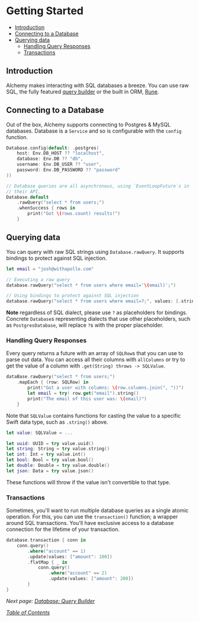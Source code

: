 # Getting Started

* [Introduction](5a\_databasebasics.md#introduction)
* [Connecting to a Database](5a\_databasebasics.md#connecting-to-a-database)
* [Querying data](5a\_databasebasics.md#querying-data)
  * [Handling Query Responses](5a\_databasebasics.md#handling-query-responses)
  * [Transactions](5a\_databasebasics.md#transactions)

## Introduction

Alchemy makes interacting with SQL databases a breeze. You can use raw SQL, the fully featured [query builder](5b\_databasequerybuilder.md) or the built in ORM, [Rune](../rune-orm/6a\_runebasics.md).

## Connecting to a Database

Out of the box, Alchemy supports connecting to Postgres & MySQL databases. Database is a `Service` and so is configurable with the `config` function.

```swift
Database.config(default: .postgres(
    host: Env.DB_HOST ?? "localhost",
    database: Env.DB ?? "db",
    username: Env.DB_USER ?? "user",
    password: Env.DB_PASSWORD ?? "password"
))

// Database queries are all asynchronous, using `EventLoopFuture`s in 
// their API.
Database.default
    .rawQuery("select * from users;")
    .whenSuccess { rows in
        print("Got \(rows.count) results!")
    }
```

## Querying data

You can query with raw SQL strings using `Database.rawQuery`. It supports bindings to protect against SQL injection.

```swift
let email = "josh@withapollo.com"

// Executing a raw query
database.rawQuery("select * from users where email='\(email)';")

// Using bindings to protect against SQL injection
database.rawQuery("select * from users where email=?;", values: [.string(email)])
```

**Note** regardless of SQL dialect, please use `?` as placeholders for bindings. Concrete `Database`s representing dialects that use other placeholders, such as `PostgresDatabase`, will replace `?`s with the proper placeholder.

### Handling Query Responses

Every query returns a future with an array of `SQLRow`s that you can use to parse out data. You can access all their columns with `allColumns` or try to get the value of a column with `.get(String) throws -> SQLValue`.

```swift
dataBase.rawQuery("select * from users;")
    .mapEach { (row: SQLRow) in
        print("Got a user with columns: \(row.columns.join(", "))")
        let email = try! row.get("email").string()
        print("The email of this user was: \(email)")
    }
```

Note that `SQLValue` contains functions for casting the value to a specific Swift data type, such as `.string()` above.

```swift
let value: SQLValue = ...

let uuid: UUID = try value.uuid()
let string: String = try value.string()
let int: Int = try value.int()
let bool: Bool = try value.bool()
let double: Double = try value.double()
let json: Data = try value.json()
```

These functions will throw if the value isn't convertible to that type.

### Transactions

Sometimes, you'll want to run multiple database queries as a single atomic operation. For this, you can use the `transaction()` function; a wrapper around SQL transactions. You'll have exclusive access to a database connection for the lifetime of your transaction.

```swift
database.transaction { conn in
    conn.query()
        .where("account" == 1)
        .update(values: ["amount": 100])
        .flatMap { _ in
            conn.query()
                .where("account" == 2)
                .update(values: ["amount": 200])
        }
}
```

_Next page:_ [_Database: Query Builder_](5b\_databasequerybuilder.md)

[_Table of Contents_](../Docs/#docs)
